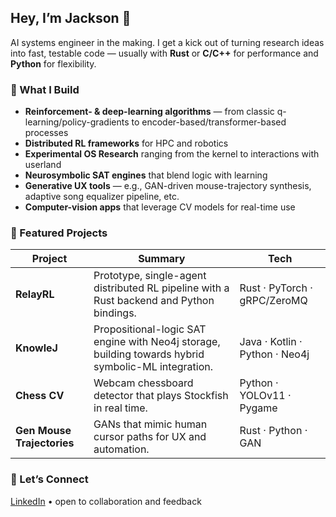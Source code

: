 <!-- GitHub Profile README -->

## Hey, I’m Jackson 👋

AI systems engineer in the making. I get a kick out of turning research ideas into fast, testable code — usually with **Rust** or **C/C++** for performance and **Python** for flexibility.

### 🔧 What I Build
- **Reinforcement- & deep-learning algorithms** — from classic q-learning/policy-gradients to encoder-based/transformer-based processes
- **Distributed RL frameworks** for HPC and robotics
- **Experimental OS Research** ranging from the kernel to interactions with userland
- **Neurosymbolic SAT engines** that blend logic with learning
- **Generative UX tools** — e.g., GAN-driven mouse-trajectory synthesis, adaptive song equalizer pipeline, etc.
- **Computer-vision apps** that leverage CV models for real-time use

### 🌟 Featured Projects
| Project | Summary | Tech |
| ------- | ------- | ---- |
| **RelayRL** | Prototype, single-agent distributed RL pipeline with a Rust backend and Python bindings. | Rust · PyTorch · gRPC/ZeroMQ |
| **KnowleJ** | Propositional-logic SAT engine with Neo4j storage, building towards hybrid symbolic-ML integration. | Java · Kotlin · Python · Neo4j |
| **Chess CV** | Webcam chessboard detector that plays Stockfish in real time. | Python · YOLOv11 · Pygame |
| **Gen Mouse Trajectories** | GANs that mimic human cursor paths for UX and automation. | Rust · Python · GAN |

### 🤝 Let’s Connect
[LinkedIn](https://www.linkedin.com/in/jacksonr121/) • open to collaboration and feedback
